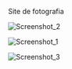 Site de fotografia

![Screenshot_2](https://github.com/matheuspereiramartinscd/Site-de-fotografia/assets/136721687/d669a9ca-3265-4736-9c36-a370137848ca)

![Screenshot_1](https://github.com/matheuspereiramartinscd/Site-de-fotografia/assets/136721687/8d662851-30c6-492a-ac96-eb028afb213b)

![Screenshot_3](https://github.com/matheuspereiramartinscd/Site-de-fotografia/assets/136721687/c7aba8f5-8a23-4eb2-bce7-09f77eda881f)

